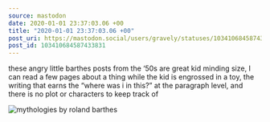 ```yaml
---
source: mastodon
date: 2020-01-01 23:37:03.06 +00
title: "2020-01-01 23:37:03.06 +00"
post_uri: https://mastodon.social/users/gravely/statuses/103410684587433831
post_id: 103410684587433831
---
```

these angry little barthes posts from the ‘50s are great kid minding size, I can read a few pages about a thing while the kid is engrossed in a toy, the writing that earns the “where was i in this?” at the paragraph level, and there is no plot or characters to keep track of


![mythologies by roland barthes](/images/23408970.jpg)

